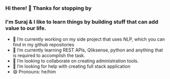 ### Hi there! 👋 Thanks for stopping by
### I'm Suraj & I like to learn things by building stuff that can add value to our life.

<!--
**KulkarniSuraj/KulkarniSuraj** is a ✨ _special_ ✨ repository because its `README.md` (this file) appears on your GitHub profile.

Here are some ideas to get you started:

- 🔭 I’m currently working on ...
- 🌱 I’m currently learning ...
- 👯 I’m looking to collaborate on ...
- 🤔 I’m looking for help with ...
- 💬 Ask me about ...
- 📫 How to reach me: ...
- 😄 Pronouns: ...
- ⚡ Fun fact: ...
-->
- 🔭 I’m currently working on my side project that uses NLP, which you can find in my github repositories
- 🌱 I’m currently learning REST APIs, Qliksense, python and anything that is required to accomplish the task.
- 👯 I’m looking to collaborate on creating administration tools.
- 🤔 I’m looking for help with creating full stack application <!-- 📫 How to reach me: ...-->
- 😄 Pronouns: he/him
